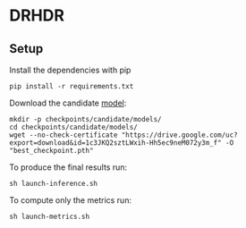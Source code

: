 # DRHDR

## Setup

Install the dependencies with pip

```
pip install -r requirements.txt

```

Download the candidate [model](https://drive.google.com/file/d/1c3JKQ2sztLWxih-Hh5ec9neM072y3m_f/view?usp=sharing):

```
mkdir -p checkpoints/candidate/models/
cd checkpoints/candidate/models/
wget --no-check-certificate "https://drive.google.com/uc?export=download&id=1c3JKQ2sztLWxih-Hh5ec9neM072y3m_f" -O "best_checkpoint.pth"
```



To produce the final results run:

```
sh launch-inference.sh
```

To compute only the metrics run:

```
sh launch-metrics.sh
```